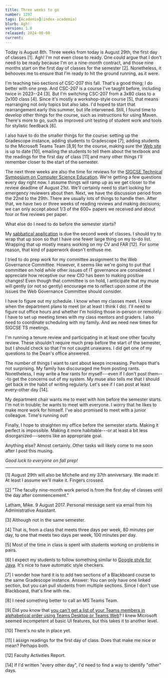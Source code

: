 ```yaml
---
title: Three weeks to go
number: 1297
tags: [Academia](index-academia)
blurb: Agh!
version: 1.0
released: 2024-08-08
current: 
---
```

Today is August 8th. Three weeks from today is August 29th, the first day of classes [1]. Agh! I'm not even close to ready. One could argue that I don't need to be ready because I'm on a nine-month contract, and those nine months start on the first day of classes for the semester [2]. Nonetheless, it behooves me to ensure that I'm ready to hit the ground running, as it were.

I'm teaching two sections of CSC-207 this fall. That's a good thing; I do better with one prep. And CSC-207 is a course I've taught before, including twice in 2023--24 [3]. But I'm switching CSC-207 from a 3x80 class to a 2x100 class [4]. Since it's mostly a workshop-style course [5], that means rearranging not only topics but also labs. I'd hoped to start that rearrangement early this summer, but life intervened. Still, I found time to develop other things for the course, such as instructions for using Maven. There's more to go, such as improved unit testing of student work and tools for stylistic feedback [6].

I also have to do the smaller things for the course: setting up the Gradescope instance, adding students to Gradescope [7], adding students to the Microsoft Teams Team [8,9] for the course, making sure the [Web site](https://rebelsky.cs.grinnell.edu/Courses/CSC207/2024Fa/) is up to date [10], emailing the students to tell them about the textbook and the readings for the first day of class [11] and many other things I'll remember closer to the start of the semester.

The next three weeks are also the time for reviews for the [SIGCSE Technical Symposium on Computer Science Education](https://sigcse2025.sigcse.org). We're getting a few questions every day right now. I assume things will ramp up as we get closer to the review deadline of August 21st. We'll certainly need to start looking for emergency reviewers about then. Next, we have the discussion period from the 22nd to the 29th. There are usually lots of things to handle then. After that, we have two or three weeks of reading reviews and making decisions; we can only accept about 1/3 of the 600+ papers we received and about four or five reviews per paper.

What else do I need to do before the semester starts?

My [sabbatical application](sabbatical-letter-2024-08-05) is due the second week of classes. I should try to wrap that up soon so that I have one fewer large thing on my to-do list. Wrapping that up mostly means working on my CV and FAR [12]. For some reason, that kind of paperwork doesn't enthuse me.

I tried to do prep work for my committee assignment to the Web Governance Committee. However, it seems like we're going to put that committee on hold while other issues of IT governance are considered. I appreciate how receptive our new CIO has been to making positive changes! Even though that committee is on hold, I anticipate that my muse will gently (or not so gently) encourage me to reflect upon some of the issues the Web Governance Committee should consider.

I have to figure out my schedule. I know when my classes meet. I know when the department plans to meet (or at least I think I do). I'll need to figure out office hours and whether I'm holding those in-person or remotely. I have to set up meeting times with my class mentors and graders. I also need to coordinate scheduling with my family. And we need new times for SIGCSE TS meetings.

I'm running a tenure review and participating in at least one other faculty review. These shouldn't require much prep before the start of the semester, but I should check so that I'm not caught unawares. I did get one of my questions to the Dean's office answered.

The number of things I want to rant about keeps increasing. Perhaps that's not surprising. My family has discouraged me from posting rants. Nonetheless, I may write a few rants for myself---even if I don't post them---to get the concerns out of my system. My muse also tells me that I should get back in the habit of writing regularly. Let's see if I can post at least every-other day [14].

My department chair wants me to meet with him before the semester starts. I'm not in trouble; he wants to meet with everyone. I worry that he likes to make more work for himself. I've also promised to meet with a junior colleague. Time's running out!

Finally, I hope to straighten my office before the semester starts. Making it perfect is impossible. Making it more habitable---or at least a bit less disorganized---seems like an appropriate goal.

Anything else? Almost certainly. Other tasks will likely come to me soon after I post this musing.

_Good luck to everyone on fall prep!_

---

[1] August 29th will also be Michelle and my 37th anniversary. We made it! At least I assume we'll make it. Fingers crossed.

[2] "The faculty nine-month work period is from the first day of classes until the day after commencement." 

Latham, Mike. 9 August 2017. Personal message sent via email from his Administrative Assistant. 

[3] Although not in the same semester.

[4] That is, from a class that meets three days per week, 80 minutes per day, to one that meets two days per week, 100 minutes per day.

[5] Most of the time in class is spent with students working on problems in pairs.

[6] I expect my students to follow something similar to [Google style for Java](https://google.github.io/styleguide/javaguide.html). It's nice to have automatic style checkers.

[7] I wonder how hard it is to add two sections of a Blackboard course to the same Gradescope instance. Answer: You can only have one linked section, but you can pull students from multiple sections. Since I don't use Blackboard, that's fine with me.

[8] I need something better to call an MS Teams Team.

[9] Did you know that [you can't get a list of your Teams members in alphabetical order using Teams Desktop or Teams Web](https://answers.microsoft.com/en-us/msteams/forum/all/how-do-i-sort-my-teams-member-names-alphabetically/92a2b17d-c519-4815-9aaf-76c9df430a6f)? I knew Microsoft seemed incompetent at basic UI features, but this takes it to another level.

[10] There's no site in place yet.

[11] I assign readings for the first day of class. Does that make me nice or mean? Perhaps both.

[12] Faculty Activities Report.

[14] If I'd written "every other day", I'd need to find a way to identify "other" days.
